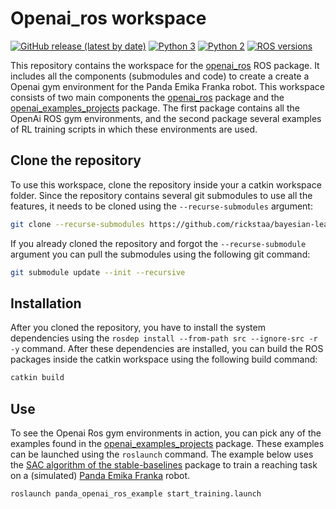 # Openai_ros workspace

[![GitHub release (latest by date)](https://img.shields.io/github/v/release/rickstaa/gazebo-panda-gym)](https://github.com/rickstaa/gazebo-panda-gym/releases)
[![Python 3](https://img.shields.io/badge/python%203-3.7%20%7C%203.6%20%7C%203.5-brightgreen.svg)](https://www.python.org/)
[![Python 2](https://img.shields.io/badge/python%202-2.7%20%7C%202.6%20%7C%202.5-brightgreen.svg)](https://www.python.org/)
[![ROS versions](https://img.shields.io/badge/ROS%20versions-Melodic-brightgreen)](https://wiki.ros.org)

This repository contains the workspace for the [openai_ros](https://wiki.ros.org/openai_ros) ROS package. It
includes all the components (submodules and code) to create a create a
Openai gym environment for the Panda Emika Franka robot. This workspace consists of two
main components the [openai_ros](https://wiki.ros.org/openai_ros) package and the [openai_examples_projects](https://bitbucket.org/rickstaa/openai_examples_projects/src/master/) package. The first package contains all the OpenAi ROS gym environments, and the second package several examples of RL training scripts in which these environments are used.

## Clone the repository

To use this workspace, clone the repository inside your a catkin workspace folder. Since the repository contains several git submodules to use all the features, it needs to be cloned using the `--recurse-submodules` argument:

```bash
git clone --recurse-submodules https://github.com/rickstaa/bayesian-learning-control.git
```

If you already cloned the repository and forgot the `--recurse-submodule` argument you
can pull the submodules using the following git command:

```bash
git submodule update --init --recursive
```

## Installation

After you cloned the repository, you have to install the system dependencies using the `rosdep install --from-path src --ignore-src -r -y` command. After these dependencies are installed, you can build the ROS packages inside the catkin workspace using the following build command:

```bash
catkin build
```

## Use

To see the Openai Ros gym environments in action, you can pick any of the examples found in the [openai_examples_projects](https://bitbucket.org/rickstaa/openai_examples_projects/src/master/) package. These examples can be launched using the `roslaunch` command. The example below uses the [SAC algorithm of the stable-baselines](https://stable-baselines3.readthedocs.io/en/master/modules/sac.html) package to train a reaching task on a (simulated) [Panda Emika Franka](https://www.franka.de/) robot.

```bash
roslaunch panda_openai_ros_example start_training.launch
```
